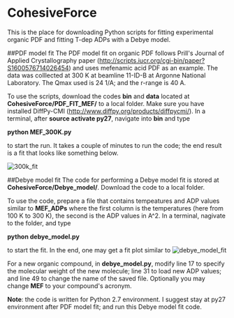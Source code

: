 # CohesiveForce
This is the place for downloading Python scripts for fitting experimental organic PDF and fitting T-dep ADPs with a Debye model.

##PDF model fit 
The PDF model fit on organic PDF follows Prill's Journal of Applied Crystallography paper (http://scripts.iucr.org/cgi-bin/paper?S1600576714026454) and uses mefenamic acid PDF as an example. The data was colllected at 300 K at beamline 11-ID-B at Argonne National Laboratory. The Qmax used is 24 1/A; and the r-range is 40 A. 

To use the scripts, download the codes <b>bin</b> and <b>data</b> located at <b>CohesiveForce/PDF_FIT_MEF/</b> to a local folder. Make sure you have installed DiffPy-CMI (http://www.diffpy.org/products/diffpycmi/). In a terminal, after <b>source activate py27</b>, navigate into <b>bin</b> and type 

<b>python MEF_300K.py</b> 

to start the run. It takes a couple of minutes to run the code; the end result is a fit that looks like something below. 

![300k_fit](https://user-images.githubusercontent.com/8492535/32331660-7a2418da-bfb1-11e7-8889-0811476c92bc.png)

##Debye model fit
The code for performing a Debye model fit is stored at <b>CohesiveForce/Debye_model/</b>. Download the code to a local folder. 

To use the code, prepare a file that contains tempeatures and ADP values similar to <b>MEF_ADPs</b> where the first column is the temperatures (here from 100 K to 300 K), the second is the ADP values in A^2. In a terminal, nagivate to the folder, and type 

<b>python debye_model.py</b>

to start the fit. In the end, one may get a fit plot similar to 
![debye_model_fit](https://user-images.githubusercontent.com/8492535/32331661-7a490ed8-bfb1-11e7-8449-19cc2d3af617.png)

For a new organic compound, in <b>debye_model.py</b>, modify line 17 to specify the molecular weight of the new molecule; line 31 to load new ADP values; and line 49 to change the name of the saved file. Optionally you may change <b>MEF</b> to your compound's acronym. 

<b>Note</b>: the code is written for Python 2.7 environment. I suggest stay at py27 environment after PDF model fit; and run this Debye model fit code. 


